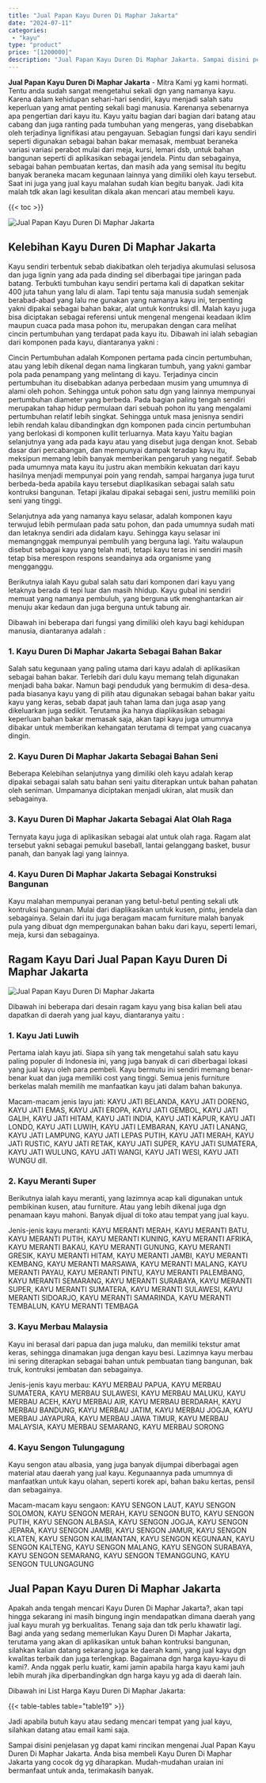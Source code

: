 ```yaml
---
title: "Jual Papan Kayu Duren Di Maphar Jakarta"
date: "2024-07-11"
categories:
 - "kayu"
type: "product"
price: "[1200000]"
description: "Jual Papan Kayu Duren Di Maphar Jakarta. Sampai disini penjelasan yg dapat kami rincikan mengenai Jual Papan Kayu Duren Di Maphar Jakarta. Anda bisa membeli..."
---
```


**Jual Papan Kayu Duren Di Maphar Jakarta** - Mitra Kami yg kami hormati. Tentu anda sudah sangat mengetahui sekali dgn yang namanya kayu. Karena dalam kehidupan sehari-hari sendiri, kayu menjadi salah satu keperluan yang amat penting sekali bagi manusia. Karenanya sebenarnya apa pengertian dari kayu itu. Kayu yaitu bagian dari bagian dari batang atau cabang dan juga ranting pada tumbuhan yang mengeras, yang disebabkan oleh terjadinya lignifikasi atau pengayuan. Sebagian fungsi dari kayu sendiri seperti digunakan sebagai bahan bakar memasak, membuat beraneka variasi variasi perabot mulai dari meja, kursi, lemari dsb, untuk bahan bangunan seperti di aplikasikan sebagai jendela. Pintu dan sebagainya, sebagai bahan pembuatan kertas, dan masih ada yang semisal itu begitu banyak beraneka macam kegunaan lainnya yang dimiliki oleh kayu tersebut. Saat ini juga yang jual kayu malahan sudah kian begitu banyak. Jadi kita malah tdk akan lagi kesulitan dikala akan mencari atau membeli kayu.

{{< toc >}}

![Jual Papan Kayu Duren Di Maphar Jakarta](/images/kayu/kayu32.jpg)

## Kelebihan Kayu Duren Di Maphar Jakarta

Kayu sendiri terbentuk sebab diakibatkan oleh terjadiya akumulasi selusosa dan juga lignin yang ada pada dinding sel diberbagai tipe jaringan pada batang. Terbukti tumbuhan kayu sendiri pertama kali di dapatkan sekitar 400 juta tahun yang lalu di alam. Tapi tentu saja manusia sudah semenjak berabad-abad yang lalu me gunakan yang namanya kayu ini, terpenting yakni dipakai sebagai bahan bakar, alat untuk kontruksi dll. Malah kayu juga bisa diciptakan sebagai referensi untuk mengenal mengenai keadaan iklim maupun cuaca pada masa pohon itu, merupakan dengan cara melihat cincin pertumbuhan yang terdapat pada kayu itu. Dibawah ini ialah sebagian dari komponen pada kayu, diantaranya yakni :

Cincin Pertumbuhan adalah Komponen pertama pada cincin pertumbuhan, atau yang lebih dikenal degan nama lingkaran tumbuh, yang yakni gambar pola pada penampang yang melintang di kayu. Terjadinya cincin pertumbuhan itu disebabkan adanya perbedaan musim yang umumnya di alami oleh pohon. Sehingga untuk pohon satu dgn yang lainnya mempunyai pertumbuhan diameter yang berbeda. Pada bagian paling tengah sendiri merupakan tahap hidup permulaan dari sebuah pohon itu yang mengalami pertumbuhan relatif lebih singkat. Sehingga untuk masa jenisnya sendiri lebih rendah kalau dibandingkan dgn komponen pada cincin pertumbuhan yang berlokasi di komponen kullit terluarnya. Mata kayu Yaitu bagian selanjutnya yang ada pada kayu atau yang disebut juga dengan knot. Sebab dasar dari percabangan, dan mempunyai dampak teradap kayu itu, meksipun memang lebih banyak memberikan pengaruh yang negatif. Sebab pada umumnya mata kayu itu justru akan membikin kekuatan dari kayu hasilnya menjadi mempunyai poin yang rendah, sampai harganya juga turut berbeda-beda apabila kayu tersebut diaplikasikan sebagai salah satu kontruksi bangunan. Tetapi jikalau dipakai sebagai seni, justru memiliki poin seni yang tinggi.

Selanjutnya ada yang namanya kayu selasar, adalah komponen kayu terwujud lebih permulaan pada satu pohon, dan pada umumnya sudah mati dan letaknya sendiri ada didalam kayu. Sehingga kayu selasar ini memangnggak mempunyai pembulih yang berguna lagi. Yaitu walaupun disebut sebagai kayu yang telah mati, tetapi kayu teras ini sendiri masih tetap bisa merespon respons seandainya ada organisme yang mengganggu.

Berikutnya ialah Kayu gubal salah satu dari komponen dari kayu yang letaknya berada di tepi luar dan masih hhidup. Kayu gubal ini sendiri memuat yang namanya pembuluh, yang berguna utk menghantarkan air menuju akar kedaun dan juga berguna untuk tabung air.

Dibawah ini beberapa dari fungsi yang dimiliki oleh kayu bagi kehidupan manusia, diantaranya adalah :

### 1\. Kayu Duren Di Maphar Jakarta Sebagai Bahan Bakar

Salah satu kegunaan yang paling utama dari kayu adalah di aplikasikan sebagai bahan bakar. Terlebih dari dulu kayu memang telah digunakan menjadi baha bakar. Namun bagi penduduk yang bermukim di desa-desa. pada biasanya kayu yang di pilih atau digunakan sebagai bahan bakar yaitu kayu yang keras, sebab dapat jauh tahan lama dan juga asap yang dikeluarkan juga sedikit. Terutama jka hanya diaplikasikan sebagai keperluan bahan bakar memasak saja, akan tapi kayu juga umumnya dibakar untuk memberikan kehangatan terutama di tempat yang cuacanya dingin.

### 2\. Kayu Duren Di Maphar Jakarta Sebagai Bahan Seni

Beberapa Kelebihan selanjutnya yang dimiliki oleh kayu adalah kerap dipakai sebagai salah satu bahan seni yaitu diterapkan untuk bahan pahatan oleh seniman. Umpamanya diciptakan menjadi ukiran, alat musik dan sebagainya.

### 3\. Kayu Duren Di Maphar Jakarta Sebagai Alat Olah Raga

Ternyata kayu juga di aplikasikan sebagai alat untuk olah raga. Ragam alat tersebut yakni sebagai pemukul baseball, lantai gelanggang basket, busur panah, dan banyak lagi yang lainnya.

### 4\. Kayu Duren Di Maphar Jakarta Sebagai Konstruksi Bangunan

Kayu malahan mempunyai peranan yang betul-betul penting sekali utk kontruksi bangunan. Mulai dari diaplikasikan untuk kusen, pintu, jendela dan sebagainya. Selain dari itu juga beragam macam furniture malah banyak pula yang dibuat dgn mempergunakan bahan baku dari kayu, seperti lemari, meja, kursi dan sebagainya.

## Ragam Kayu Dari Jual Papan Kayu Duren Di Maphar Jakarta

![Jual Papan Kayu Duren Di Maphar Jakarta](/images/kayu/kayu20.jpg)

Dibawah ini beberapa dari desain ragam kayu yang bisa kalian beli atau dapatkan di daerah yang jual kayu, diantaranya yaitu :

### 1\. Kayu Jati Luwih

Pertama ialah kayu jati. Siapa sih yang tak mengetahui salah satu kayu paling populer di Indonesia ini, yang juga banyak di cari diberbagai lokasi yang jual kayu oleh para pembeli. Kayu bermutu ini sendiri memang benar-benar kuat dan juga memiliki cost yang tinggi. Semua jenis furniture berkelas malah memilih me manfaatkan kayu jati dalam bahan bakunya.

Macam-macam jenis layu jati: KAYU JATI BELANDA, KAYU JATI DORENG, KAYU JATI EMAS, KAYU JATI EROPA, KAYU JATI GEMBOL, KAYU JATI GALIH, KAYU JATI HITAM, KAYU JATI INDIA, KAYU JATI KAPUR, KAYU JATI LONDO, KAYU JATI LUWIH, KAYU JATI LEMBARAN, KAYU JATI LANANG, KAYU JATI LAMPUNG, KAYU JATI LEPAS PUTIH, KAYU JATI MERAH, KAYU JATI RUSTIC, KAYU JATI RETAK, KAYU JATI SUPER, KAYU JATI SUMATERA, KAYU JATI WULUNG, KAYU JATI WANGI, KAYU JATI WESI, KAYU JATI WUNGU dll.

### 2\. Kayu Meranti Super

Berikutnya ialah kayu meranti, yang lazimnya acap kali digunakan untuk pembikinan kusen, atau furniture. Atau yang lebih dikenal juga dgn penamaan kayu mahoni. Banyak dijual di toko atau tempat yang jual kayu.

Jenis-jenis kayu meranti: KAYU MERANTI MERAH, KAYU MERANTI BATU, KAYU MERANTI PUTIH, KAYU MERANTI KUNING, KAYU MERANTI AFRIKA, KAYU MERANTI BAKAU, KAYU MERANTI GUNUNG, KAYU MERANTI GRESIK, KAYU MERANTI HITAM, KAYU MERANTI JAMBI, KAYU MERANTI KEMBANG, KAYU MERANTI MARSAWA, KAYU MERANTI MALANG, KAYU MERANTI PAYAU, KAYU MERANTI PINTU, KAYU MERANTI PALEMBANG, KAYU MERANTI SEMARANG, KAYU MERANTI SURABAYA, KAYU MERANTI SUPER, KAYU MERANTI SUMATERA, KAYU MERANTI SULAWESI, KAYU MERANTI SIDOARJO, KAYU MERANTI SAMARINDA, KAYU MERANTI TEMBALUN, KAYU MERANTI TEMBAGA

### 3\. Kayu Merbau Malaysia

Kayu ini berasal dari papua dan juga maluku, dan memiliki tekstur amat keras, sehingga dinamakan juga dengan kayu besi. Lazimnya kayu merbau ini sering diterapkan sebagai bahan untuk pembuatan tiang bangunan, bak truk, kontruksi jembatan dan sebagainya.

Jenis-jenis kayu merbau: KAYU MERBAU PAPUA, KAYU MERBAU SUMATERA, KAYU MERBAU SULAWESI, KAYU MERBAU MALUKU, KAYU MERBAU ACEH, KAYU MERBAU AIR, KAYU MERBAU BERDARAH, KAYU MERBAU BANDUNG, KAYU MERBAU JATIM, KAYU MERBAU JOGJA, KAYU MERBAU JAYAPURA, KAYU MERBAU JAWA TIMUR, KAYU MERBAU MALAYSIA, KAYU MERBAU SEMARANG, KAYU MERBAU SORONG

### 4\. Kayu Sengon Tulungagung

Kayu sengon atau albasia, yang juga banyak dijumpai diberbagai agen material atau daerah yang jual kayu. Kegunaannya pada umumnya di manfaatkan untuk kayu olahan, seperti korek api, bahan baku kertas, pensil dan sebagainya.

Macam-macam kayu sengaon: KAYU SENGON LAUT, KAYU SENGON SOLOMON, KAYU SENGON MERAH, KAYU SENGON BUTO, KAYU SENGON PUTIH, KAYU SENGON ALBASIA, KAYU SENGON JOGJA, KAYU SENGON JEPARA, KAYU SENGON JAMBI, KAYU SENGON JAMUR, KAYU SENGON KLATEN, KAYU SENGON KALIMANTAN, KAYU SENGON KEGUNAAN, KAYU SENGON KALTENG, KAYU SENGON MALANG, KAYU SENGON SURABAYA, KAYU SENGON SEMARANG, KAYU SENGON TEMANGGUNG, KAYU SENGON TULUNGAGUNG

## Jual Papan Kayu Duren Di Maphar Jakarta

Apakah anda tengah mencari Kayu Duren Di Maphar Jakarta?, akan tapi hingga sekarang ini masih bingung ingin mendapatkan dimana daerah yang jual kayu murah yg berkualitas. Tenang saja dan tdk perlu khawatir lagi. Bagi anda yang sedang memerlukan Kayu Duren Di Maphar Jakarta, terutama yang akan di aplikasikan untuk bahan kontruksi bangunan, silahkan kalian datang sekarang juga ke daerah kami, yang jual kayu dgn kwalitas terbaik dan juga terlengkap. Bagaimana dgn harga kayu-kayu di kami?. Anda nggak perlu kuatir, kami jamin apabila harga kayu kami jauh lebih murah jika diperbandingkan dgn harga kayu yg ada di daerah lain.

Dibawah ini List Harga Kayu Duren Di Maphar Jakarta:

{{< table-tables table="table19" >}}

Jadi apabila butuh kayu atau sedang mencari tempat yang jual kayu, silahkan datang atau email kami saja.

Sampai disini penjelasan yg dapat kami rincikan mengenai Jual Papan Kayu Duren Di Maphar Jakarta. Anda bisa membeli Kayu Duren Di Maphar Jakarta yang cocok dg yg diharapkan. Mudah-mudahan uraian ini bermanfaat untuk anda, terimakasih banyak.
